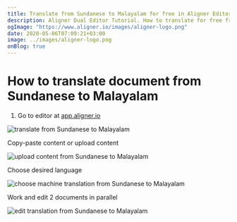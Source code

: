 ```yaml
---
title: Translate from Sundanese to Malayalam for free in Aligner Editor
description: Aligner Dual Editor Tutorial. How to translate for free from Sundanese to Malayalam. Aligner is multilingual document management platform. 
ogImage: "https://www.aligner.io/images/aligner-logo.png"
date: 2020-05-06T07:09:21+03:00
image: ../images/aligner-logo.png
onBlog: true
---
```


# How to translate document from Sundanese to Malayalam

1. Go to editor at [app.aligner.io](https://app.aligner.io "Aligner App web page")

![translate from Sundanese to Malayalam](../aligner-blank-editor.png "translate from Sundanese to Malayalam")

Copy-paste content or upload content

![upload content from Sundanese to Malayalam](../aligner-uploaded-document.png "upload content from Sundanese to Malayalam")

Choose desired language

![choose machine translation from Sundanese to Malayalam](../aligner-language-dropdown.png "choose machine translation from Sundanese to Malayalam")

Work and edit 2 documents in parallel

![edit translation from Sundanese to Malayalam](../aligner-double-sitded-editor.png "edit translation from Sundanese to Malayalam")

